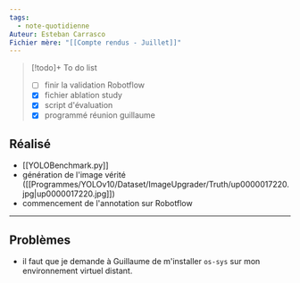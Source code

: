 ```yaml
---
tags:
  - note-quotidienne
Auteur: Esteban Carrasco
Fichier mère: "[[Compte rendus - Juillet]]"
---
```


> [!todo]+ To do list
> - [ ] finir la validation Robotflow
> - [x] fichier ablation study
> - [x] script d'évaluation
> - [x] programmé réunion guillaume



## Réalisé
- [[YOLOBenchmark.py]]
- génération de l'image vérité ([[Programmes/YOLOv10/Dataset/ImageUpgrader/Truth/up0000017220.jpg|up0000017220.jpg]])
- commencement de l'annotation sur Robotflow

---
## Problèmes
- il faut que je demande à Guillaume de m'installer `os-sys` sur mon environnement virtuel distant. 